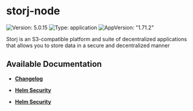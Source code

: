 # storj-node

![Version: 5.0.15](https://img.shields.io/badge/Version-5.0.15-informational?style=flat-square) ![Type: application](https://img.shields.io/badge/Type-application-informational?style=flat-square) ![AppVersion: "1.71.2"](https://img.shields.io/badge/AppVersion-"1.71.2"-informational?style=flat-square)

Storj is an S3-compatible platform and suite of decentralized applications that allows you to store data in a secure and decentralized manner

## Available Documentation

- [**Changelog**](CHANGELOG)

- [**Helm Security**](container-security)

- [**Helm Security**](helm-security)

